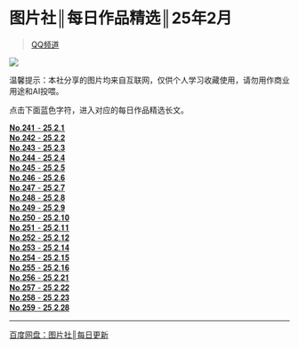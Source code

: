 # 图片社║每日作品精选║25年2月
> [QQ频道](https://pd.qq.com/s/rwnhmbhk)    

![](https://i.postimg.cc/XNtZdtxj/2.png)    

温馨提示：本社分享的图片均来自互联网，仅供个人学习收藏使用，请勿用作商业用途和AI投喂。 
 
点击下面蓝色字符，进入对应的每日作品精选长文。

[𝐍𝐨.𝟐𝟒𝟏 - 𝟐𝟓.𝟐.𝟏](https://pd.qq.com/s/xc38n2s1)    
[𝐍𝐨.𝟐𝟒𝟐 - 𝟐𝟓.𝟐.𝟐](https://pd.qq.com/s/8ci90jxas)    
[𝐍𝐨.𝟐𝟒𝟑 - 𝟐𝟓.𝟐.𝟑](https://pd.qq.com/s/b0crjckq4)    
[𝐍𝐨.𝟐𝟒𝟒 - 𝟐𝟓.𝟐.𝟒](https://pd.qq.com/s/6pkmrsnxk)    
[𝐍𝐨.𝟐𝟒𝟓 - 𝟐𝟓.𝟐.𝟓](https://pd.qq.com/s/en5ua85xk)    
[𝐍𝐨.𝟐𝟒𝟔 - 𝟐𝟓.𝟐.𝟔](https://pd.qq.com/s/hp5c1lfo6)    
[𝐍𝐨.𝟐𝟒𝟕 - 𝟐𝟓.𝟐.𝟕](https://pd.qq.com/s/3vbghb9wr)    
[𝐍𝐨.𝟐𝟒𝟖 - 𝟐𝟓.𝟐.𝟖](https://pd.qq.com/s/h8z2whot1)    
[𝐍𝐨.𝟐𝟒𝟗 - 𝟐𝟓.𝟐.𝟗](https://pd.qq.com/s/h2zaj1g40)    
[𝐍𝐨.𝟐𝟓𝟎 - 𝟐𝟓.𝟐.𝟏𝟎](https://pd.qq.com/s/6ozs43ahv)    
[𝐍𝐨.𝟐𝟓𝟏 - 𝟐𝟓.𝟐.𝟏𝟏](https://pd.qq.com/s/h4mndiyzu)    
[𝐍𝐨.𝟐𝟓𝟐 - 𝟐𝟓.𝟐.𝟏𝟐](https://pd.qq.com/s/74mk8pkwc)    
[𝐍𝐨.𝟐𝟓𝟑 - 𝟐𝟓.𝟐.𝟏𝟒](https://pd.qq.com/s/cfaceq0sj)    
[𝐍𝐨.𝟐𝟓𝟒 - 𝟐𝟓.𝟐.𝟏𝟓](https://pd.qq.com/s/17gecvs3l)    
[𝐍𝐨.𝟐𝟓𝟓 - 𝟐𝟓.𝟐.𝟏𝟔](https://pd.qq.com/s/6t2n3xpgr)    
[𝐍𝐨.𝟐𝟓𝟔 - 𝟐𝟓.𝟐.𝟐𝟏](https://pd.qq.com/s/3zuyb8gnt)    
[𝐍𝐨.𝟐𝟓𝟕 - 𝟐𝟓.𝟐.𝟐𝟐](https://pd.qq.com/s/f9h69s778)    
[𝐍𝐨.𝟐𝟓𝟖 - 𝟐𝟓.𝟐.𝟐𝟑](https://pd.qq.com/s/7b82h7rm7)    
[𝐍𝐨.𝟐𝟓𝟗 - 𝟐𝟓.𝟐.𝟐𝟖](https://pd.qq.com/s/80qqfwcpu)    
- - -
[百度网盘：图片社║每日更新](https://pan.baidu.com/s/1gfkYIfZHgidxCGMfjr7JeA?pwd=HUDA)    